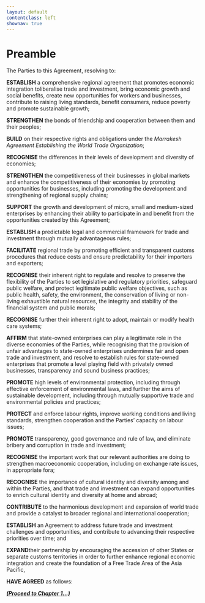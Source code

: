 ```yaml
---
layout: default
contentclass: left
shownav: true
---
```

# Preamble

The Parties to this Agreement, resolving to:

**ESTABLISH** a comprehensive regional agreement that promotes economic integration toliberalise trade and investment, bring economic growth and social benefits, create new opportunities for workers and businesses, contribute to raising living standards, benefit consumers, reduce poverty and promote sustainable growth;

**STRENGTHEN** the bonds of friendship and cooperation between them and their peoples;

**BUILD** on their respective rights and obligations under the _Marrakesh Agreement Establishing the World Trade Organization_;

**RECOGNISE** the differences in their levels of development and diversity of economies;

**STRENGTHEN** the competitiveness of their businesses in global markets and enhance the competitiveness of their economies by promoting opportunities for businesses, including promoting the development and strengthening of regional supply chains;

**SUPPORT** the growth and development of micro, small and medium-sized enterprises by enhancing their ability to participate in and benefit from the opportunities created by this Agreement;

**ESTABLISH** a predictable legal and commercial framework for trade and investment through mutually advantageous rules;

**FACILITATE** regional trade by promoting efficient and transparent customs procedures that reduce costs and ensure predictability for their importers and exporters;

**RECOGNISE** their inherent right to regulate and resolve to preserve the flexibility of the Parties to set legislative and regulatory priorities, safeguard public welfare, and protect legitimate public welfare objectives, such as public health, safety, the environment, the conservation of living or non-living exhaustible natural resources, the integrity and stability of the financial system and public morals;

**RECOGNISE** further their inherent right to adopt, maintain or modify health care systems;

**AFFIRM** that state-owned enterprises can play a legitimate role in the diverse economies of the Parties, while recognising that the provision of unfair advantages to state-owned enterprises undermines fair and open trade and investment, and resolve to establish rules for state-owned enterprises that promote a level playing field with privately owned businesses, transparency and sound business practices;

**PROMOTE** high levels of environmental protection, including through effective enforcement of environmental laws, and further the aims of sustainable development, including through mutually supportive trade and environmental policies and practices;

**PROTECT** and enforce labour rights, improve working conditions and living standards, strengthen cooperation and the Parties’ capacity on labour issues;

**PROMOTE** transparency, good governance and rule of law, and eliminate bribery and corruption in trade and investment;

**RECOGNISE** the important work that our relevant authorities are doing to strengthen macroeconomic cooperation, including on exchange rate issues, in appropriate fora;

**RECOGNISE** the importance of cultural identity and diversity among and within the Parties, and that trade and investment can expand opportunities to enrich cultural identity and diversity at home and abroad;

**CONTRIBUTE** to the harmonious development and expansion of world trade and provide a catalyst to broader regional and international cooperation;

**ESTABLISH** an Agreement to address future trade and investment challenges and opportunities, and contribute to advancing their respective priorities over time; and

**EXPAND**their partnership by encouraging the accession of other States or separate customs territories in order to further enhance regional economic integration and create the foundation of a Free Trade Area of the Asia Pacific,

**HAVE AGREED** as follows:

[**_(Proceed to Chapter 1...)_**](ch01.html)
